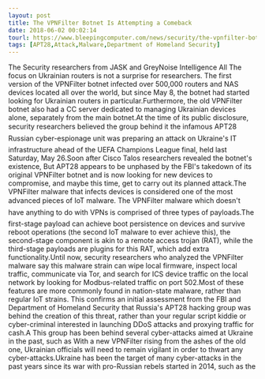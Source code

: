```yaml
---
layout: post
title: The VPNFilter Botnet Is Attempting a Comeback
date: 2018-06-02 00:02:14
tourl: https://www.bleepingcomputer.com/news/security/the-vpnfilter-botnet-is-attempting-a-comeback/
tags: [APT28,Attack,Malware,Department of Homeland Security]
---
```

The Security researchers from JASK and GreyNoise Intelligence All The focus on Ukrainian routers is not a surprise for researchers. The first version of the VPNFilter botnet infected over 500,000 routers and NAS devices located all over the world, but since May 8, the botnet had started looking for Ukrainian routers in particular.Furthermore, the old VPNFilter botnet also had a CC server dedicated to managing Ukrainian devices alone, separately from the main botnet.At the time of its public disclosure, security researchers believed the group behind it the infamous APT28 Russian cyber-espionage unit was preparing an attack on Ukraine's IT infrastructure ahead of the UEFA Champions League final, held last Saturday, May 26.Soon after Cisco Talos researchers revealed the botnet's existence, But APT28 appears to be unphased by the FBI's takedown of its original VPNFilter botnet and is now looking for new devices to compromise, and maybe this time, get to carry out its planned attack.The VPNFilter malware that infects devices is considered one of the most advanced pieces of IoT malware. The VPNFilter malware which doesn't have anything to do with VPNs is comprised of three types of payloads.The first-stage payload can achieve boot persistence on devices and survive reboot operations (the second IoT malware to ever achieve this), the second-stage component is akin to a remote access trojan (RAT), while the third-stage payloads are plugins for this RAT, which add extra functionality.Until now, security researchers who analyzed the VPNFilter malware say this malware strain can wipe local firmware, inspect local traffic, communicate via Tor, and search for ICS device traffic on the local network by looking for Modbus-related traffic on port 502.Most of these features are more commonly found in nation-state malware, rather than regular IoT strains. This confirms an initial assessment from the FBI and Department of Homeland Security that Russia's APT28 hacking group was behind the creation of this threat, rather than your regular script kiddie or cyber-criminal interested in launching DDoS attacks and proxying traffic for cash.A This group has been behind several cyber-attacks aimed at Ukraine in the past, such as With a new VPNFilter rising from the ashes of the old one, Ukrainian officials will need to remain vigilant in order to thwart any cyber-attacks.Ukraine has been the target of many cyber-attacks in the past years since its war with pro-Russian rebels started in 2014, such as the 